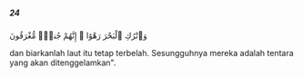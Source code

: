 ##### 24

<span class="ayah">وَٱتْرُكِ ٱلْبَحْرَ رَهْوًا ۖ إِنَّهُمْ جُندٌۭ مُّغْرَقُونَ</span>

<span class="ayah_translation">dan biarkanlah laut itu tetap terbelah. Sesungguhnya mereka adalah tentara yang akan ditenggelamkan".</span>
